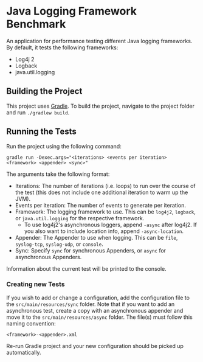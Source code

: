 # Java Logging Framework Benchmark
An application for performance testing different Java logging frameworks. By default, it tests the following frameworks:

* Log4j 2
* Logback
* java.util.logging

## Building the Project
This project uses [Gradle](https://gradle.org/). To build the project, navigate to the project folder and run `./gradlew build`.

## Running the Tests
Run the project using the following command:

`gradle run -Dexec.args="<iterations> <events per iteration> <framework> <appender> <sync>"`

The arguments take the following format:

* Iterations: The number of iterations (i.e. loops) to run over the course of the test (this does not include one additional iteration to warm up the JVM).
* Events per iteration: The number of events to generate per iteration.
* Framework: The logging framework to use. This can be `log4j2`, `logback`, or `java.util.logging` for the respective framework.
    * To use log4j2's asynchronous loggers, append `-async` after log4j2. If you also want to include location info, append `-async-location`.
* Appender: The Appender to use when logging. This can be `file`, `syslog-tcp`, `syslog-udp`, or `console`.
* Sync: Specify `sync` for synchronous Appenders, or `async` for asynchronous Appenders.

Information about the current test will be printed to the console.

### Creating new Tests
If you wish to add or change a configuration, add the configuration file to the `src/main/resources/sync` folder. Note that if you want to add an asynchronous test, create a copy with an asynchronous appender and move it to the `src/main/resources/async` folder. The file(s) must follow this naming convention:

`<framework>-<appender>.xml`

Re-run Gradle project and your new configuration should be picked up automatically.
